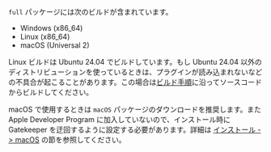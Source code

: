 `full` パッケージには次のビルドが含まれています。

- Windows (x86_64)
- Linux (x86_64)
- macOS (Universal 2)

Linux ビルドは Ubuntu 24.04 でビルドしています。もし Ubuntu 24.04 以外のディストリビューションを使っているときは、プラグインが読み込まれないなどの不具合が起こることがあります。この場合は[ビルド手順](https://github.com/ryukau/VSTPlugins/blob/master/build_instruction.md)に沿ってソースコードからビルドしてください。

macOS で使用するときは `macOS` パッケージのダウンロードを推奨します。また Apple Developer Program に加入していないので、インストール時に Gatekeeper を迂回するように設定する必要があります。詳細は <a href="#macos">インストール -> macOS</a> の節を参照してください。
